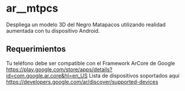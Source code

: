 # ar__mtpcs
Despliega un modelo 3D del Negro Matapacos utilizando realidad aumentada con tu dispositivo Android.

## Requerimientos
Tu teléfono debe ser compatible con el Framework ArCore de Google
https://play.google.com/store/apps/details?id=com.google.ar.core&hl=en_US
Lista de dispositivos soportados aqui https://developers.google.com/ar/discover/supported-devices
